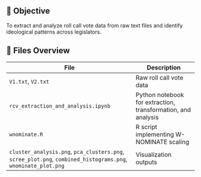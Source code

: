 ## 🧠 Objective
To extract and analyze roll call vote data from raw text files and identify ideological patterns across legislators.

## 📂 Files Overview
| File | Description |
|------|--------------|
| `V1.txt`, `V2.txt` | Raw roll call vote data |
| `rcv_extraction_and_analysis.ipynb` | Python notebook for extraction, transformation, and analysis |
| `wnominate.R` | R script implementing W-NOMINATE scaling |
| `cluster_analysis.png`, `pca_clusters.png`, `scree_plot.png`, `combined_histograms.png`, `wnominate_plot.png` | Visualization outputs |
